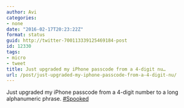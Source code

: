 ```yaml
---
author: Avi
categories:
- none
date: "2016-02-17T20:23:22Z"
format: status
guid: http://twitter-700113339125469184-post
id: 12330
tags:
- micro
- tweet
title: Just upgraded my iPhone passcode from a 4-digit nu…
url: /post/just-upgraded-my-iphone-passcode-from-a-4-digit-nu/
---
```

Just upgraded my iPhone passcode from a 4-digit number to a long alphanumeric phrase. [#Spooked](http://twitter.com/search?q=%23Spooked)